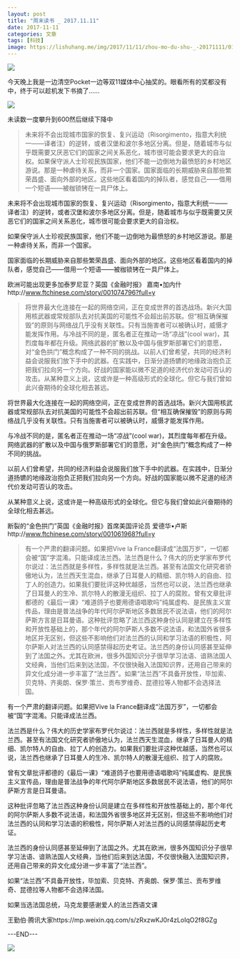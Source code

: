 ```yaml
---
layout: post
title: "周末读书 _ 2017.11.11"
date: 2017-11-11
categories: 文章
tags: [科技]
image: https://lishuhang.me/img/2017/11/11/zhou-mo-du-shu-_-20171111/01.png
---
```


![](https://mmbiz.qpic.cn/mmbiz_jpg/AdRKyBVLoHKdQOYHia9L9pY51PoOP7jxqbRPgTsaZy9oh6Z9IHLKmibbDAamYEywP6PKViaHiadIh59wquREg1e6UA/0?wx_fmt=jpeg)

今天晚上我是一边清空Pocket一边等双11媒体中心抽奖的。眼看所有的奖都没有中，终于可以趁机发下书摘了……

![](https://lishuhang.me/img/2017/11/11/zhou-mo-du-shu-_-20171111/01.png)

未读数一度攀升到600然后继续下降中

> 未来将不会出现城市国家的恢复、复兴运动（Risorgimento，指意大利统一——译者注）的逆转，或者汉堡和波尔多地区分离。但是，随着城市与似乎既需要又厌恶它们的国家之间关系恶化，城市很可能会要求更大的自治权。如果保守派人士珍视民族国家，他们不能一边倒地为最愤怒的乡村地区游说。那是一种虐待关系，而非一个国家。国家面临的长期威胁来自那些繁荣昌盛、面向外部的地区。这些地区看着国内的掉队者，感觉自己——借用一个短语——被枷锁铐在一具尸体上。

未来将不会出现城市国家的恢复、复兴运动（Risorgimento，指意大利统一——译者注）的逆转，或者汉堡和波尔多地区分离。但是，随着城市与似乎既需要又厌恶它们的国家之间关系恶化，城市很可能会要求更大的自治权。

如果保守派人士珍视民族国家，他们不能一边倒地为最愤怒的乡村地区游说。那是一种虐待关系，而非一个国家。

国家面临的长期威胁来自那些繁荣昌盛、面向外部的地区。这些地区看着国内的掉队者，感觉自己——借用一个短语——被枷锁铐在一具尸体上。

欧洲可能出现更多加泰罗尼亚？英国《金融时报》 嘉南•加内什http://www.ftchinese.com/story/001074796?full=y

> 将世界最大化连接在一起的网络空间，正在变成世界的首选战场。新兴大国用核武器或常规部队去对抗美国的可能性不会超出前苏联。但“相互确保摧毁”的原则与网络战几乎没有关联性。只有当施害者可以被确认时，威慑才能发挥作用。与冷战不同的是，匿名者正在推动一场“凉战”(cool war)，其烈度每年都在升级。网络武器的扩散以及中国与俄罗斯部署它们的意愿，对“金色拱门”概念构成了一种不同的挑战。以前人们曾希望，共同的经济利益会说服我们放下手中的武器。在实践中，日渐分道扬镳的地缘政治抱负正把我们拉向另一个方向。好战的国家能以微不足道的经济代价发动可否认的攻击。从某种意义上说，这或许是一种高级形式的全球化。但它与我们曾如此兴奋期待的全球化相去甚远。

将世界最大化连接在一起的网络空间，正在变成世界的首选战场。新兴大国用核武器或常规部队去对抗美国的可能性不会超出前苏联。但“相互确保摧毁”的原则与网络战几乎没有关联性。只有当施害者可以被确认时，威慑才能发挥作用。

与冷战不同的是，匿名者正在推动一场“凉战”(cool war)，其烈度每年都在升级。网络武器的扩散以及中国与俄罗斯部署它们的意愿，对“金色拱门”概念构成了一种不同的挑战。

以前人们曾希望，共同的经济利益会说服我们放下手中的武器。在实践中，日渐分道扬镳的地缘政治抱负正把我们拉向另一个方向。好战的国家能以微不足道的经济代价发动可否认的攻击。

从某种意义上说，这或许是一种高级形式的全球化。但它与我们曾如此兴奋期待的全球化相去甚远。

断裂的“金色拱门”英国《金融时报》首席美国评论员 爱德华•卢斯http://www.ftchinese.com/story/001061968?full=y

> 有一个严肃的翻译问题。如果把Vive la France翻译成“法国万岁”，一切都会被“国”字混淆。只能译成法兰西。法兰西是什么？伟大的历史学家布罗代尔说过：法兰西就是多样性，多样性就是法兰西。甚至有法国文化研究者骄傲地认为，法兰西天生混血，继承了日耳曼人的精细、凯尔特人的自由、拉丁人的创造力。如果我们要批评这种优越感，当然也可以说，法兰西也继承了日耳曼人的生冷、凯尔特人的散漫无组织、拉丁人的腐败。曾有文章批评都德的《最后一课》“难道鸽子也要用德语唱歌吗”纯属虚构、是民族主义宣传品，理由是普法战争的年代阿尔萨斯地区多数居民不说法语，他们的阿尔萨斯方言是日耳曼语。这种批评忽略了法兰西这种身份认同是建立在多样性和开放性基础上的，那个年代的阿尔萨斯人多数不说法语，和法国外省很多地区并无区别，但这些不影响他们对法兰西的认同和学习法语的积极性，阿尔萨斯人对法兰西的认同感禁得起历史考证。法兰西的身份认同感甚至延伸到了法国之外。尤其在欧洲，很多外国知识分子很早学习法语、谙熟法国人文经典，当他们后来到达法国，不仅很快融入法国知识界，还用自己带来的异文化成分进一步丰富了“法兰西”。如果“法兰西”不具备开放性，毕加索、贝克特、齐奥朗、保罗·策兰、贡布罗维奇、昆德拉等人物都不会选择法国。

有一个严肃的翻译问题。如果把Vive la France翻译成“法国万岁”，一切都会被“国”字混淆。只能译成法兰西。

法兰西是什么？伟大的历史学家布罗代尔说过：法兰西就是多样性，多样性就是法兰西。甚至有法国文化研究者骄傲地认为，法兰西天生混血，继承了日耳曼人的精细、凯尔特人的自由、拉丁人的创造力。如果我们要批评这种优越感，当然也可以说，法兰西也继承了日耳曼人的生冷、凯尔特人的散漫无组织、拉丁人的腐败。

曾有文章批评都德的《最后一课》“难道鸽子也要用德语唱歌吗”纯属虚构、是民族主义宣传品，理由是普法战争的年代阿尔萨斯地区多数居民不说法语，他们的阿尔萨斯方言是日耳曼语。

这种批评忽略了法兰西这种身份认同是建立在多样性和开放性基础上的，那个年代的阿尔萨斯人多数不说法语，和法国外省很多地区并无区别，但这些不影响他们对法兰西的认同和学习法语的积极性，阿尔萨斯人对法兰西的认同感禁得起历史考证。

法兰西的身份认同感甚至延伸到了法国之外。尤其在欧洲，很多外国知识分子很早学习法语、谙熟法国人文经典，当他们后来到达法国，不仅很快融入法国知识界，还用自己带来的异文化成分进一步丰富了“法兰西”。

如果“法兰西”不具备开放性，毕加索、贝克特、齐奥朗、保罗·策兰、贡布罗维奇、昆德拉等人物都不会选择法国。

如果当选法国总统，马克龙要感谢爱人的法兰西语文课

王勤伯·腾讯大家https://mp.weixin.qq.com/s/zRxzwKJ0r4zLoIqO2f8GZg

---END---

![](https://lishuhang.me/img/2017/11/11/zhou-mo-du-shu-_-20171111/02.jpg)